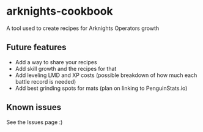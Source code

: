 # arknights-cookbook
A tool used to create recipes for Arknights Operators growth

## Future features
* Add a way to share your recipes
* Add skill growth and the recipes for that
* Add leveling LMD and XP costs (possible breakdown of how much each battle record is needed)
* Add best grinding spots for mats (plan on linking to PenguinStats.io)

## Known issues
See the Issues page :)
